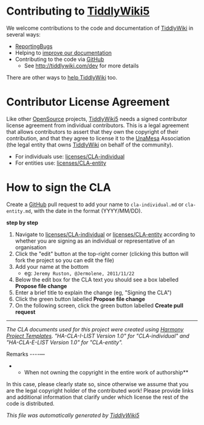 <h1 class="">Contributing to <a class="tc-tiddlylink tc-tiddlylink-resolves" href="http://tiddlywiki.com/static/TiddlyWiki5.html">TiddlyWiki5</a></h1><p>We welcome contributions to the code and documentation of <a class="tc-tiddlylink tc-tiddlylink-resolves" href="http://tiddlywiki.com/static/TiddlyWiki.html">TiddlyWiki</a> in several ways:</p><ul><li><a class="tc-tiddlylink tc-tiddlylink-resolves" href="http://tiddlywiki.com/static/ReportingBugs.html">ReportingBugs</a></li><li>Helping to <a class="tc-tiddlylink tc-tiddlylink-resolves" href="http://tiddlywiki.com/static/Improving%2520TiddlyWiki%2520Documentation.html">improve our documentation</a></li><li>Contributing to the code via <a class="tc-tiddlylink-external" href="https://github.com/Jermolene/TiddlyWiki5" target="_blank">GitHub</a><ul><li>See <a class="tc-tiddlylink-external" href="http://tiddlywiki.com/dev" target="_blank">http://tiddlywiki.com/dev</a> for more details</li></ul></li></ul><p>There are other ways to <a class="tc-tiddlylink tc-tiddlylink-resolves" href="http://tiddlywiki.com/static/HelpingTiddlyWiki.html">help TiddlyWiki</a> too.</p><h1 class="">Contributor License Agreement</h1><p>Like other <a class="tc-tiddlylink tc-tiddlylink-resolves" href="http://tiddlywiki.com/static/OpenSource.html">OpenSource</a> projects, <a class="tc-tiddlylink tc-tiddlylink-resolves" href="http://tiddlywiki.com/static/TiddlyWiki5.html">TiddlyWiki5</a> needs a signed contributor license agreement from individual contributors. This is a legal agreement that allows contributors to assert that they own the copyright of their contribution, and that they agree to license it to the <a class="tc-tiddlylink tc-tiddlylink-missing" href="http://tiddlywiki.com/static/UnaMesa.html">UnaMesa</a> Association (the legal entity that owns <a class="tc-tiddlylink tc-tiddlylink-resolves" href="http://tiddlywiki.com/static/TiddlyWiki.html">TiddlyWiki</a> on behalf of the community).</p><ul><li>For individuals use: <a class="tc-tiddlylink-external" href="https://github.com/Jermolene/TiddlyWiki5/tree/master/licenses/cla-individual.md" target="_blank">licenses/CLA-individual</a></li><li>For entities use: <a class="tc-tiddlylink-external" href="https://github.com/Jermolene/TiddlyWiki5/tree/master/licenses/cla-entity.md" target="_blank">licenses/CLA-entity</a></li></ul><h1 class="">How to sign the CLA</h1><p>Create a <a class="tc-tiddlylink tc-tiddlylink-resolves" href="http://tiddlywiki.com/static/GitHub.html">GitHub</a> pull request to add your name to <code>cla-individual.md</code> or <code>cla-entity.md</code>, with the date in the format (YYYY/MM/DD).</p><p><strong>step by step</strong></p><ol><li>Navigate to <a class="tc-tiddlylink-external" href="https://github.com/Jermolene/TiddlyWiki5/tree/master/licenses/cla-individual.md" target="_blank">licenses/CLA-individual</a> or <a class="tc-tiddlylink-external" href="https://github.com/Jermolene/TiddlyWiki5/tree/master/licenses/cla-entity.md" target="_blank">licenses/CLA-entity</a> according to whether you are signing as an individual or representative of an organisation</li><li>Click the &quot;edit&quot; button at the top-right corner (clicking this button will fork the project so you can edit the file)</li><li>Add your name at the bottom<ul><li>eg: <code>Jeremy Ruston, @Jermolene, 2011/11/22</code></li></ul></li><li>Below the edit box for the CLA text you should see a box labelled <strong>Propose file change</strong></li><li>Enter a brief title to explain the change (eg, &quot;Signing the CLA&quot;)</li><li>Click the green button labelled <strong>Propose file change</strong></li><li>On the following screen, click the green button labelled <strong>Create pull request</strong></li></ol><hr><p><em>The CLA documents used for this project were created using <a class="tc-tiddlylink-external" href="http://www.harmonyagreements.org" target="_blank">Harmony Project Templates</a>. &quot;HA-CLA-I-LIST Version 1.0&quot; for &quot;CLA-individual&quot; and &quot;HA-CLA-E-LIST Version 1.0&quot; for &quot;CLA-entity&quot;.</em></p><p>Remarks
----—</p><ul><li><ul><li>When not owning the copyright in the entire work of authorship**</li></ul></li></ul><p>In this case, please clearly state so, since otherwise we assume that you are the legal copyright holder of the contributed work! Please provide links and additional information that clarify under which license the rest of the code is distributed.
</p><p><em>This file was automatically generated by <a class="tc-tiddlylink tc-tiddlylink-resolves" href="http://tiddlywiki.com/static/TiddlyWiki5.html">TiddlyWiki5</a></em>
</p>